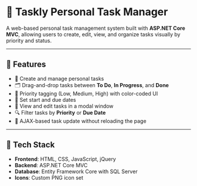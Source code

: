 # 📝 Taskly Personal Task Manager

A web-based personal task management system built with **ASP.NET Core MVC**, allowing users to create, edit, view, and organize tasks visually by priority and status.

---

## 🚀 Features

- 🧩 Create and manage personal tasks
- 🗂️ Drag-and-drop tasks between **To Do**, **In Progress**, and **Done**
- 🎯 Priority tagging (Low, Medium, High) with color-coded UI
- 📅 Set start and due dates
- 🧾 View and edit tasks in a modal window
- 🔍 Filter tasks by **Priority** or **Due Date**
- 🔁 AJAX-based task update without reloading the page

---

## 🧱 Tech Stack

- **Frontend**: HTML, CSS, JavaScript, jQuery
- **Backend**: ASP.NET Core MVC
- **Database**: Entity Framework Core with SQL Server
- **Icons**: Custom PNG icon set


